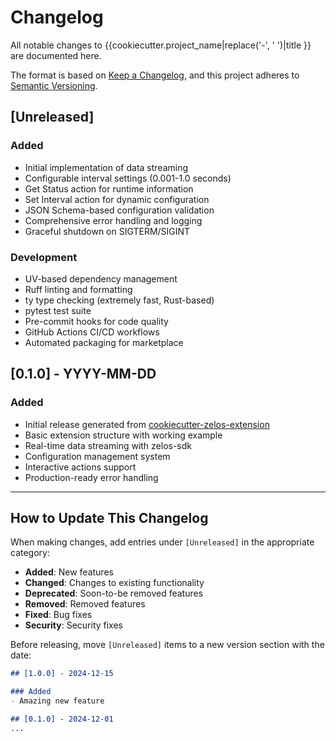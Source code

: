 # Changelog

All notable changes to {{cookiecutter.project_name|replace('-', ' ')|title }} are documented here.

The format is based on [Keep a Changelog](https://keepachangelog.com/en/1.0.0/),
and this project adheres to [Semantic Versioning](https://semver.org/spec/v2.0.0.html).

## [Unreleased]

### Added
- Initial implementation of data streaming
- Configurable interval settings (0.001-1.0 seconds)
- Get Status action for runtime information
- Set Interval action for dynamic configuration
- JSON Schema-based configuration validation
- Comprehensive error handling and logging
- Graceful shutdown on SIGTERM/SIGINT

### Development
- UV-based dependency management
- Ruff linting and formatting
- ty type checking (extremely fast, Rust-based)
- pytest test suite
- Pre-commit hooks for code quality
- GitHub Actions CI/CD workflows
- Automated packaging for marketplace

## [0.1.0] - YYYY-MM-DD

### Added
- Initial release generated from [cookiecutter-zelos-extension](https://github.com/zeloscloud/cookiecutter-zelos-extension)
- Basic extension structure with working example
- Real-time data streaming with zelos-sdk
- Configuration management system
- Interactive actions support
- Production-ready error handling

---

## How to Update This Changelog

When making changes, add entries under `[Unreleased]` in the appropriate category:

- **Added**: New features
- **Changed**: Changes to existing functionality
- **Deprecated**: Soon-to-be removed features
- **Removed**: Removed features
- **Fixed**: Bug fixes
- **Security**: Security fixes

Before releasing, move `[Unreleased]` items to a new version section with the date:

```markdown
## [1.0.0] - 2024-12-15

### Added
- Amazing new feature

## [0.1.0] - 2024-12-01
...
```
